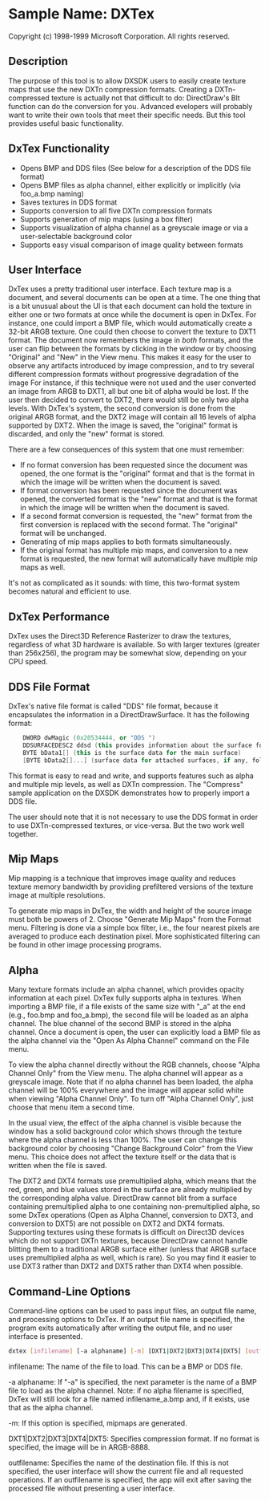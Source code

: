 # Sample Name: DXTex

Copyright (c) 1998-1999 Microsoft Corporation. All rights reserved.

## Description

The purpose of this tool is to allow DXSDK users to easily create texture maps that use the new DXTn compression formats. Creating a DXTn-compressed texture is actually not that difficult to do: DirectDraw's Blt function can do the conversion for you. Advanced evelopers will probably want to write
their own tools that meet their specific needs. But this tool provides useful basic functionality.

## DxTex Functionality

* Opens BMP and DDS files (See below for a description of the DDS file format)
* Opens BMP files as alpha channel, either explicitly or implicitly (via foo_a.bmp naming)
* Saves textures in DDS format
* Supports conversion to all five DXTn compression formats
* Supports generation of mip maps (using a box filter)
* Supports visualization of alpha channel as a greyscale image or via a user-selectable background color
* Supports easy visual comparison of image quality between formats

## User Interface

DxTex uses a pretty traditional user interface. Each texture map is a document, and several documents can be open at a time. The one thing that is a bit unusual about the UI is that each document can hold the texture in either one or two formats at once while the document is open in DxTex. For instance, one could import a BMP file, which would automatically create a 32-bit ARGB texture. One could then choose to convert the texture to DXT1 format. The document now remembers the image in *both* formats, and the user can flip between the formats by clicking in the window or by choosing "Original" and "New" in the View menu. This makes it easy for the user to observe any artifacts introduced by image compression, and to try several different compression formats without progressive degradation of the image For instance, if this technique were not used and the user converted an image from ARGB to DXT1, all but one bit of alpha would be lost. If the user then decided to convert to DXT2, there would still be only two alpha levels. With DxTex's system, the second conversion is done from the original ARGB format, and the DXT2 image will contain all 16 levels of alpha supported by DXT2. When the image is saved, the "original" format is discarded, and only the "new" format is stored.

There are a few consequences of this system that one must remember:

* If no format conversion has been requested since the document was opened, the one format is the "original" format and that is the format in which the image will be written when the document is saved.
* If format conversion has been requested since the document was opened, the converted format is the "new" format and that is the format in which the image will be written when the document is saved.
* If a second format conversion is requested, the "new" format from the first conversion is replaced with the second format. The "original" format will be unchanged.
* Generating of mip maps applies to both formats simultaneously.
* If the original format has multiple mip maps, and conversion to a new format is requested, the new format will automatically have multiple mip maps as well.

It's not as complicated as it sounds: with time, this two-format system 
becomes natural and efficient to use.

## DxTex Performance

DxTex uses the Direct3D Reference Rasterizer to draw the textures, regardless of what 3D hardware is available.  So with larger textures (greater than 256x256), the program may be somewhat slow, depending on your CPU speed.

## DDS File Format

DxTex's native file format is called "DDS" file format, because it encapsulates the information in a DirectDrawSurface.  It has the following format:

```cpp
    DWORD dwMagic (0x20534444, or "DDS ")
    DDSURFACEDESC2 ddsd (this provides information about the surface format)
    BYTE bData1[] (this is the surface data for the main surface)
    [BYTE bData2[]...] (surface data for attached surfaces, if any, follow)
```

This format is easy to read and write, and supports features such as alpha and multiple mip levels, as well as DXTn compression. The "Compress" sample application on the DXSDK demonstrates how to properly import a DDS file.

The user should note that it is not necessary to use the DDS format in order to use DXTn-compressed textures, or vice-versa. But the two work well together.

## Mip Maps

Mip mapping is a technique that improves image quality and reduces texture memory bandwidth by providing prefiltered versions of the texture image at multiple resolutions.

To generate mip maps in DxTex, the width and height of the source image must both be powers of 2.  Choose "Generate Mip Maps" from the Format menu. Filtering is done via a simple box filter, i.e., the four nearest pixels are averaged to produce each destination pixel. More sophisticated filtering can be found in other image processing programs.

## Alpha

Many texture formats include an alpha channel, which provides opacity information at each pixel. DxTex fully supports alpha in textures. When importing a BMP file, if a file exists of the same size with "_a" at the end (e.g., foo.bmp and foo_a.bmp), the second file will be loaded as an alpha channel. The blue channel of the second BMP is stored in the alpha channel. Once a document is open, the user can explicitly load a BMP file as the alpha channel via the "Open As Alpha Channel" command on the File menu.

To view the alpha channel directly without the RGB channels, choose "Alpha Channel Only" from the View menu. The alpha channel will appear as a greyscale image. Note that if no alpha channel has been loaded, the alpha channel will be 100% everywhere and the image will appear solid white when viewing "Alpha Channel Only". To turn off "Alpha Channel Only", just choose that menu item a second time.

In the usual view, the effect of the alpha channel is visible because the window has a solid background color which shows through the texture where the alpha channel is less than 100%. The user can change this background color by choosing "Change Background Color" from the View menu. This choice does not affect the texture itself or the data that is written when the file is saved.

The DXT2 and DXT4 formats use premultiplied alpha, which means that the red, green, and blue values stored in the surface are already multiplied by the corresponding alpha value. DirectDraw cannot blit from a surface containing premultiplied alpha to one containing non-premultiplied alpha, so some DxTex operations (Open as Alpha Channel, conversion to DXT3, and conversion to DXT5) are not possible on DXT2 and DXT4 formats. Supporting textures using these formats is difficult on Direct3D devices which do not support DXTn textures, because DirectDraw cannot handle blitting them to a traditional ARGB surface either (unless that ARGB surface uses premultiplied alpha as well, which is rare). So you may find it easier to use DXT3 rather than DXT2 and DXT5 rather than DXT4 when possible.

## Command-Line Options

Command-line options can be used to pass input files, an output file name, and processing options to DxTex. If an output file name is specified, the program exits automatically after writing the output file, and no user interface is 
presented.

```bash
dxtex [infilename] [-a alphaname] [-m] [DXT1|DXT2|DXT3|DXT4|DXT5] [outfilename]
```

infilename: The name of the file to load. This can be a BMP or DDS file.

-a alphaname: If "-a" is specified, the next parameter is the name of a BMP file to load as the alpha channel. Note: if no alpha filename is specified, DxTex will still look for a file named infilename_a.bmp and, if it exists, use that as the alpha channel.

-m: If this option is specified, mipmaps are generated.

DXT1|DXT2|DXT3|DXT4|DXT5: Specifies compression format. If no format is specified, the image will be in ARGB-8888.

outfilename: Specifies the name of the destination file. If this is not specified, the user interface will show the current file and all requested operations. If an outfilename is specified, the app will exit after saving the processed file without presenting a user interface.
